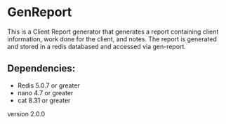 # GenReport
This is a Client Report generator that generates a report containing client information, work done for the client, and notes.  The report is generated and stored in a redis databased and accessed via gen-report.

## Dependencies:
  <ul>
    <li>Redis 5.0.7 or greater</li>
    <li>nano 4.7 or greater</li>
    <li>cat 8.31 or greater</li>
  </ul>
  
  version 2.0.0
